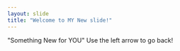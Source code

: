 ```yaml
---
layout: slide
title: "Welcome to MY New slide!"
---
```

"Something New for YOU"
Use the left arrow to go back!

